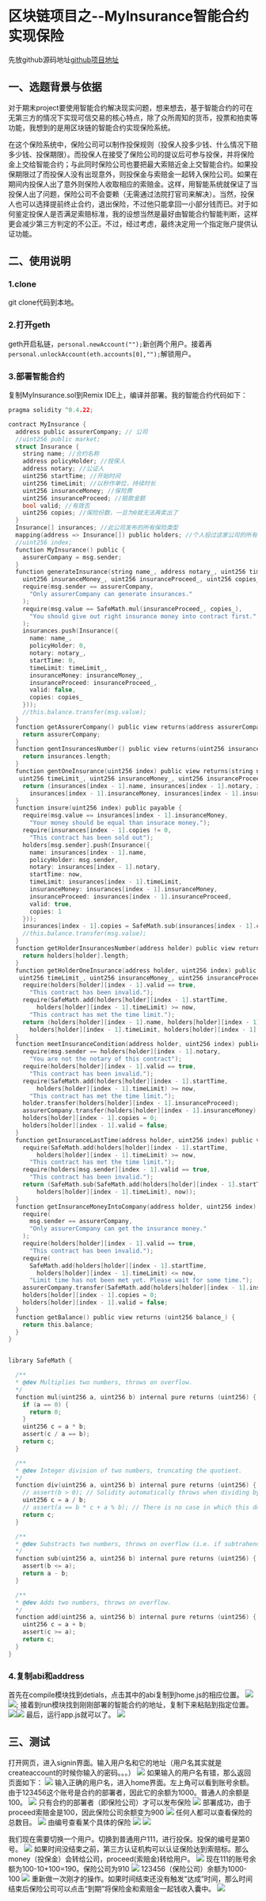 # 区块链项目之--MyInsurance智能合约实现保险
先放github源码地址[github项目地址](https://github.com/skywalker00001/MyInsurance)

## 一、选题背景与依据
对于期末project要使用智能合约解决现实问题，想来想去，基于智能合约的可在无第三方的情况下实现可信交易的核心特点，除了众所周知的货币，投票和拍卖等功能，我想到的是用区块链的智能合约实现保险系统。

在这个保险系统中，保险公司可以制作投保规则（投保人投多少钱、什么情况下赔多少钱、投保期限）。而投保人在接受了保险公司的提议后可参与投保，并将保险金上交给智能合约；与此同时保险公司也要把最大索赔近金上交智能合约。如果投保期限过了而投保人没有出现意外，则投保金与索赔金一起转入保险公司。如果在期间内投保人出了意外则保险人收取相应的索赔金。这样，用智能系统就保证了当投保人出了问题，保险公司不会耍赖（无需通过法院打官司来解决）。当然，投保人也可以选择提前终止合约，退出保险，不过他只能拿回一小部分钱而已。对于如何鉴定投保人是否满足索赔标准，我的设想当然是最好由智能合约智能判断，这样更会减少第三方判定的不公正。不过，经过考虑，最终决定用一个指定账户提供认证功能。

## 二、使用说明
### 1.clone
git clone代码到本地。
### 2.打开geth
geth开启私链，`personal.newAccount("");`新创两个用户。接着再`personal.unlockAccount(eth.accounts[0],"");`解锁用户。
### 3.部署智能合约
复制MyInsurance.sol到Remix IDE上，编译并部署。我的智能合约代码如下：
```c
pragma solidity ^0.4.22;

contract MyInsurance {
  address public assurerCompany; // 公司
  //uint256 public market;
  struct Insurance {
    string name; //合约名称
    address policyHolder; //投保人
    address notary; //公证人
    uint256 startTime; //开始时间
    uint256 timeLimit; //以秒作单位，持续时长
    uint256 insuranceMoney; //保险费
    uint256 insuranceProceed; //赔款金额
    bool valid; //有效否
    uint256 copies; //保险份数，一旦为0就无法再卖出了
  }
  Insurance[] insurances; //此公司发布的所有保险类型
  mapping(address => Insurance[]) public holders; //个人投过这家公司的所有保险集合
  //uint256 index;
  function MyInsurance() public {
    assurerCompany = msg.sender;
  }
  function generateInsurance(string name_, address notary_, uint256 timeLimit_, 
    uint256 insuranceMoney_, uint256 insuranceProceed_, uint256 copies_) public payable{
    require(msg.sender == assurerCompany,
      "Only assurerCompany can generate insurances."
    );
    require(msg.value == SafeMath.mul(insuranceProceed_, copies_),
      "You should give out right insurance money into contract first."
    );
    insurances.push(Insurance({
      name: name_,
      policyHolder: 0,
      notary: notary_,
      startTime: 0,
      timeLimit: timeLimit_,
      insuranceMoney: insuranceMoney_,
      insuranceProceed: insuranceProceed_,
      valid: false,
      copies: copies_
    }));
    //this.balance.transfer(msg.value);
  }
  function getAssurerCompany() public view returns(address assurerCompany_) {
    return assurerCompany;
  }
  function gentInsurancesNumber() public view returns(uint256 insurancesNumber_) {
    return insurances.length;
  }
  function gentOneInsurance(uint256 index) public view returns(string name_, address notary_,
   uint256 timeLimit_, uint256 insuranceMoney_, uint256 insuranceProceed_, uint256 copies_) {
    return (insurances[index - 1].name, insurances[index - 1].notary, insurances[index - 1].timeLimit,
      insurances[index - 1].insuranceMoney, insurances[index - 1].insuranceProceed, insurances[index - 1].copies);
  }
  function insure(uint256 index) public payable {
    require(msg.value == insurances[index - 1].insuranceMoney,
      "Your money should be equal than insurace money.");
    require(insurances[index - 1].copies != 0,
      "This contract has been sold out");
    holders[msg.sender].push(Insurance({
      name: insurances[index - 1].name,
      policyHolder: msg.sender,
      notary: insurances[index - 1].notary,
      startTime: now,
      timeLimit: insurances[index - 1].timeLimit,
      insuranceMoney: insurances[index - 1].insuranceMoney,
      insuranceProceed: insurances[index - 1].insuranceProceed,
      valid: true,
      copies: 1
    }));
    insurances[index - 1].copies = SafeMath.sub(insurances[index - 1].copies, 1);
    //this.balance.transfer(msg.value);
  }
  function getHolderInsurancesNumber(address holder) public view returns(uint256 myInsurancesNumber_) {
    return holders[holder].length;
  }
  function getHolderOneInsurance(address holder, uint256 index) public view returns(string name_, address notary_, uint256 startTime,
   uint256 timeLimit_, uint256 insuranceMoney_, uint256 insuranceProceed_) {
    require(holders[holder][index - 1].valid == true,
      "This contract has been invalid.");
    require(SafeMath.add(holders[holder][index - 1].startTime, 
        holders[holder][index - 1].timeLimit) >= now,
      "This contract has met the time limit.");
    return (holders[holder][index - 1].name, holders[holder][index - 1].notary, holders[holder][index - 1].startTime,
      holders[holder][index - 1].timeLimit, holders[holder][index - 1].insuranceMoney, holders[holder][index - 1].insuranceProceed);
  }
  function meetInsuranceCondition(address holder, uint256 index) public {
    require(msg.sender == holders[holder][index - 1].notary,
      "You are not the notary of this contract");
    require(holders[holder][index - 1].valid == true,
      "This contract has been invalid.");
    require(SafeMath.add(holders[holder][index - 1].startTime, 
        holders[holder][index - 1].timeLimit) >= now,
      "This contract has met the time limit.");
    holder.transfer(holders[holder][index - 1].insuranceProceed);
    assurerCompany.transfer(holders[holder][index - 1].insuranceMoney);
    holders[holder][index - 1].copies = 0;
    holders[holder][index - 1].valid = false;
  }
  function getInsuranceLastTime(address holder, uint256 index) public view returns(uint256 lastTime){
    require(SafeMath.add(holders[holder][index - 1].startTime, 
        holders[holder][index - 1].timeLimit) >= now,
      "This contract has met the time limit.");
    require(holders[msg.sender][index - 1].valid == true,
      "This contract has been invalid.");
    return (SafeMath.sub(SafeMath.add(holders[holder][index - 1].startTime, 
        holders[holder][index - 1].timeLimit), now)); 
  }
  function getInsuranceMoneyIntoCompany(address holder, uint256 index) public {
    require(
      msg.sender == assurerCompany,
      "Only assurerCompany can get the insurance money."
    );
    require(holders[holder][index - 1].valid == true,
      "This contract has been invalid.");
    require(
      SafeMath.add(holders[holder][index - 1].startTime, 
        holders[holder][index - 1].timeLimit) <= now,
      "Limit time has not been met yet. Please wait for some time.");
    assurerCompany.transfer(SafeMath.add(holders[holder][index - 1].insuranceMoney, holders[holder][index - 1].insuranceProceed));
    holders[holder][index - 1].copies = 0;
    holders[holder][index - 1].valid = false;
  }
  function getBalance() public view returns (uint256 balance_) {
    return this.balance;
  }
}


library SafeMath {

  /**
  * @dev Multiplies two numbers, throws on overflow.
  */
  function mul(uint256 a, uint256 b) internal pure returns (uint256) { // 安全乘法
    if (a == 0) {
      return 0;
    }
    uint256 c = a * b;
    assert(c / a == b);
    return c;
  }

  /**
  * @dev Integer division of two numbers, truncating the quotient.
  */
  function div(uint256 a, uint256 b) internal pure returns (uint256) { // 安全除法
    // assert(b > 0); // Solidity automatically throws when dividing by 0
    uint256 c = a / b;
    // assert(a == b * c + a % b); // There is no case in which this doesn't hold
    return c;
  }

  /**
  * @dev Substracts two numbers, throws on overflow (i.e. if subtrahend is greater than minuend).
  */
  function sub(uint256 a, uint256 b) internal pure returns (uint256) { // 安全减法
    assert(b <= a);
    return a - b;
  }

  /**
  * @dev Adds two numbers, throws on overflow.
  */
  function add(uint256 a, uint256 b) internal pure returns (uint256) { // 安全加法
    uint256 c = a + b;
    assert(c >= a);
    return c;
  }
}
```
### 4.复制abi和address
首先在compile模块找到detials，点击其中的abi复制到home.js的相应位置。
![](C:\Users\55208\Desktop\42.png)![](C:\Users\55208\Desktop\41.png);
接着到run模块找到刚刚部署的智能合约的地址，复制下来粘贴到指定位置。
![](C:\Users\55208\Desktop\43.png)![](C:\Users\55208\Desktop\44.png)
最后，运行app.js就可以了。
![](C:\Users\55208\Desktop\45.png)

## 三、测试
打开网页，进入signin界面。输入用户名和它的地址（用户名其实就是createaccount的时候你输入的密码。。。）
![](C:\Users\55208\Desktop\30.png)
如果输入的用户名有错，那么返回页面如下：
![](C:\Users\55208\Desktop\31.png)
输入正确的用户名，进入home界面。左上角可以看到账号余额。由于123456这个账号是合约的部署者，因此它的余额为1000。普通人的余额是100。
![](C:\Users\55208\Desktop\10.png)
只有合约的部署者（即保险公司）才可以发布保险
![](C:\Users\55208\Desktop\11.png)
部署成功，由于proceed索赔金是100，因此保险公司余额变为900
![](C:\Users\55208\Desktop\12.png)
任何人都可以查看保险的总数目。
![](C:\Users\55208\Desktop\13.png)
由编号查看某个具体的保险
![](C:\Users\55208\Desktop\14.png)
![](C:\Users\55208\Desktop\15.png)

我们现在需要切换一个用户。切换到普通用户111，进行投保。投保的编号是第0号。
![](C:\Users\55208\Desktop\16.png)
如果时间没结束之前，第三方认证机构可以认证保险达到索赔标。那么money（投保金）会转给公司，proceed(索赔金)转给用户。
![](C:\Users\55208\Desktop\17.png)
现在111的账号余额为100-10+100=190。保险公司为910
![](C:\Users\55208\Desktop\18.png)
123456（保险公司）余额为1000-100
![](C:\Users\55208\Desktop\20.png)
重新做一次刚才的操作。如果时间结束还没有触发“达成”时间，那么时间结束后保险公司可以点击“到期”将保险金和索赔金一起钱收入囊中。
![](C:\Users\55208\Desktop\21.png)